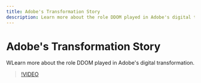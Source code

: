 ```yaml
---
title: Adobe's Transformation Story
description: Learn more about the role DDOM played in Adobe's digital transformation.
---
```


# Adobe's Transformation Story

WLearn more about the role DDOM played in Adobe's digital transformation.

>[!VIDEO](https://video.tv.adobe.com/v/41691)
